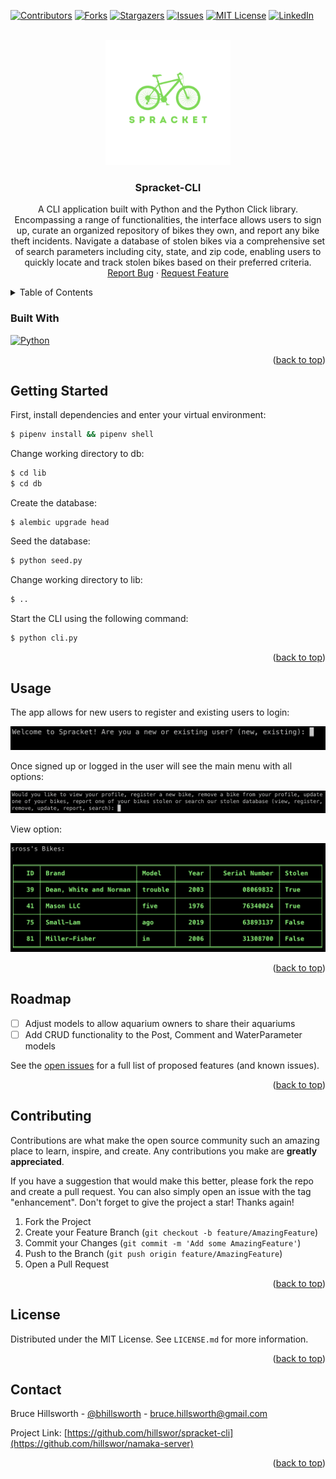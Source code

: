 <a name="readme-top"></a>

[![Contributors][contributors-shield]][contributors-url]
[![Forks][forks-shield]][forks-url]
[![Stargazers][stars-shield]][stars-url]
[![Issues][issues-shield]][issues-url]
[![MIT License][license-shield]][license-url]
[![LinkedIn][linkedin-shield]][linkedin-url]

<br />
<div align="center">
  <a href="https://github.com/hillswor/spracket-cli">
    <img src="public/spracket-logo.svg" alt="Logo" width="200" height="200">
  </a>

<h3 align="center">Spracket-CLI</h3>

  <p align="center">
    A CLI application built with Python and the Python Click library. Encompassing a range of functionalities, the interface allows users to sign up, curate an organized repository of bikes they own, and report any bike theft incidents. Navigate a database of stolen bikes via a comprehensive set of search parameters including city, state, and zip code, enabling users to quickly locate and track stolen bikes based on their preferred criteria.
    <br />
    <a href="https://github.com/hillswor/spracket-cli/issues">Report Bug</a>
    ·
    <a href="https://github.com/hillswor/spracket-cli/issues">Request Feature</a>
  </p>
</div>

<details>
  <summary>Table of Contents</summary>
  <ol>
    <li>
      <a href="#built-with">Built With</a></li>
    </li>
    <li>
      <a href="#getting-started">Getting Started</a>
      <ul>
        <li><a href="#prerequisites">Prerequisites</a></li>
        <li><a href="#installation">Installation</a></li>
      </ul>
    </li>
    <li><a href="#usage">Usage</a></li>
    <li><a href="#roadmap">Roadmap</a></li>
    <li><a href="#contributing">Contributing</a></li>
    <li><a href="#license">License</a></li>
    <li><a href="#contact">Contact</a></li>
    <li><a href="#acknowledgments">Acknowledgments</a></li>
  </ol>
</details>

### Built With

 [![Python][Python]][Python-url]


<p align="right">(<a href="#readme-top">back to top</a>)</p>


## Getting Started

First, install dependencies and enter your virtual environment:

```bash
$ pipenv install && pipenv shell
```
Change working directory to db:
```bash
$ cd lib
$ cd db
```
Create the database:
```
$ alembic upgrade head
```
Seed the database:
```bash
$ python seed.py
```
Change working directory to lib:
```bash
$ ..
```
Start the CLI using the following command:
```bash
$ python cli.py
```


<p align="right">(<a href="#readme-top">back to top</a>)</p>

## Usage

The app allows for new users to register and existing users to login:

<div align="center">
    <img src="public/spracket-welcome.png" alt="Welcome Menu">
</div>

Once signed up or logged in the user will see the main menu with all options:

<div align="center">
    <img src="public/spracket-user-menu.png" alt="User Menu">
</div>

View option:

<div align="center">
    <img src="public/spracket-user-view.png" alt="User View Option">
</div>


<p align="right">(<a href="#readme-top">back to top</a>)</p>

## Roadmap

- [ ] Adjust models to allow aquarium owners to share their aquariums
- [ ] Add CRUD functionality to the Post, Comment and WaterParameter models

See the [open issues](https://github.com/hillswor/spracket-cli/issues) for a full list of proposed features (and known issues).

<p align="right">(<a href="#readme-top">back to top</a>)</p>

## Contributing

Contributions are what make the open source community such an amazing place to learn, inspire, and create. Any contributions you make are **greatly appreciated**.

If you have a suggestion that would make this better, please fork the repo and create a pull request. You can also simply open an issue with the tag "enhancement".
Don't forget to give the project a star! Thanks again!

1. Fork the Project
2. Create your Feature Branch (`git checkout -b feature/AmazingFeature`)
3. Commit your Changes (`git commit -m 'Add some AmazingFeature'`)
4. Push to the Branch (`git push origin feature/AmazingFeature`)
5. Open a Pull Request

<p align="right">(<a href="#readme-top">back to top</a>)</p>

## License

Distributed under the MIT License. See `LICENSE.md` for more information.

<p align="right">(<a href="#readme-top">back to top</a>)</p>

## Contact

Bruce Hillsworth - [@bhillsworth](https://twitter.com/bhillsworth) - bruce.hillsworth@gmail.com

Project Link: [https://github.com/hillswor/spracket-cli](https://github.com/hillswor/namaka-server)

<p align="right">(<a href="#readme-top">back to top</a>)</p>

[contributors-shield]: https://img.shields.io/github/contributors/hillswor/spracket-cli.svg?style=for-the-badge
[contributors-url]: https://github.com/hillswor/spracket-cli/graphs/contributors
[forks-shield]: https://img.shields.io/github/forks/hillswor/spracket-cli.svg?style=for-the-badge
[forks-url]: https://github.com/hillswor/spracket-cli/network/members
[stars-shield]: https://img.shields.io/github/stars/hillswor/spracket-cli.svg?style=for-the-badge
[stars-url]: https://github.com/hillswor/spracket-cli/stargazers
[issues-shield]: https://img.shields.io/github/issues/hillswor/spracket-cli.svg?style=for-the-badge
[issues-url]: https://github.com/hillswor/spracket-cli/issues
[license-shield]: https://img.shields.io/github/license/hillswor/spracket-cli.svg?style=for-the-badge
[license-url]: https://github.com/hillswor/spracket-cli/blob/master/LICENSE.md
[linkedin-shield]: https://img.shields.io/badge/-LinkedIn-black.svg?style=for-the-badge&logo=linkedin&colorB=555
[linkedin-url]: https://linkedin.com/in/bruce-hillsworth
[product-screenshot]: images/screenshot.png
[Python]: https://img.shields.io/badge/Python-000000?style=for-the-badge&logo=python&logoColor=#3776AB
[Python-url]: https://docs.python.org/3/
